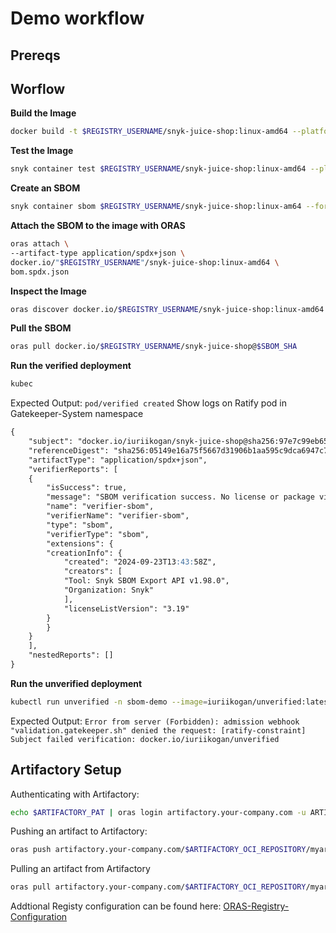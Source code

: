 # Demo workflow

## Prereqs

## Worflow

**Build the Image**

```bash
docker build -t $REGISTRY_USERNAME/snyk-juice-shop:linux-amd64 --platform=linux/amd64 . --push
```

**Test the Image**

```bash
snyk container test $REGISTRY_USERNAME/snyk-juice-shop:linux-amd64 --platform=linux/amd64
```

**Create an SBOM**

```bash
snyk container sbom $REGISTRY_USERNAME/snyk-juice-shop:linux-am64 --format=spdx2.3+json > bom.spdx.json
```

**Attach the SBOM to the image with ORAS**

```bash
oras attach \
--artifact-type application/spdx+json \
docker.io/"$REGISTRY_USERNAME"/snyk-juice-shop:linux-amd64 \
bom.spdx.json
```

**Inspect the Image**

```bash
oras discover docker.io/$REGISTRY_USERNAME/snyk-juice-shop:linux-amd64
```

**Pull the SBOM**

```bash
oras pull docker.io/$REGISTRY_USERNAME/snyk-juice-shop@$SBOM_SHA
```

**Run the verified deployment**

```bash
kubec
```

Expected Output: `pod/verified created`
Show logs on Ratify pod in Gatekeeper-System namespace

```Markdown
{
    "subject": "docker.io/iuriikogan/snyk-juice-shop@sha256:97e7c99eb657bcc631232b747ff7904b2fea40b7301b7c4658e62f6ec6a82dfd",
    "referenceDigest": "sha256:05149e16a75f5667d31906b1aa595c9dca6947c79a3de904292b513cbc6ea400",
    "artifactType": "application/spdx+json",
    "verifierReports": [
    {
        "isSuccess": true,
        "message": "SBOM verification success. No license or package violation found.",
        "name": "verifier-sbom",
        "verifierName": "verifier-sbom",
        "type": "sbom",
        "verifierType": "sbom",
        "extensions": {
        "creationInfo": {
            "created": "2024-09-23T13:43:58Z",
            "creators": [
            "Tool: Snyk SBOM Export API v1.98.0",
            "Organization: Snyk"
            ],
            "licenseListVersion": "3.19"
        }
        }
    }
    ],
    "nestedReports": []
}
```

**Run the unverified deployment**

```bash
kubectl run unverified -n sbom-demo --image=iuriikogan/unverified:latest
```

Expected Output: `Error from server (Forbidden): admission webhook "validation.gatekeeper.sh" denied the request: [ratify-constraint] Subject failed verification: docker.io/iuriikogan/unverified`

## Artifactory Setup
Authenticating with Artifactory:

```bash
echo $ARTIFACTORY_PAT | oras login artifactory.your-company.com -u ARTIFACTORY_USERNAME --password-stdin
```

Pushing an artifact to Artifactory:

```bash
oras push artifactory.your-company.com/$ARTIFACTORY_OCI_REPOSITORY/myartifact:v1 --artifact-type application/text ./myartifact.txt
```

Pulling an artifact from Artifactory

```bash
oras pull artifactory.your-company.com/$ARTIFACTORY_OCI_REPOSITORY/myartifact:v1
```

Addtional Registy configuration can be found here: [ORAS-Registry-Configuration]

[ORAS-Registry-Configuration]: https://oras.land/docs/compatible_oci_registries/